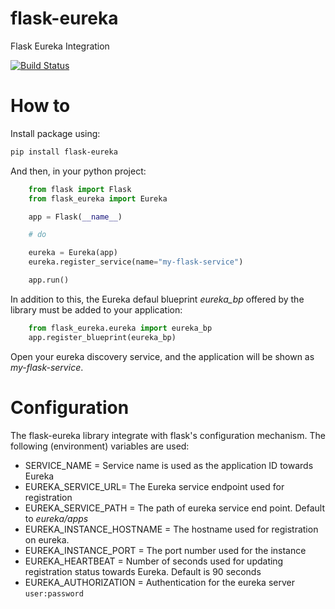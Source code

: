 # flask-eureka

Flask Eureka Integration

[![Build Status](https://travis-ci.org/elviejokike/flask-eureka.svg?branch=master)](https://travis-ci.org/elviejokike/flask-eureka)


How to
======

Install package using:

```bash
pip install flask-eureka
```



And then, in your python project:


```python
    from flask import Flask
    from flask_eureka import Eureka

    app = Flask(__name__)

    # do 

    eureka = Eureka(app)
    eureka.register_service(name="my-flask-service")

    app.run()
```

In addition to this, the Eureka defaul blueprint *eureka_bp* offered by the library must be added to your application:
```python
    from flask_eureka.eureka import eureka_bp
    app.register_blueprint(eureka_bp)
```

Open your eureka discovery service, and the application will be shown as *my-flask-service*.

Configuration
=============

The flask-eureka library integrate with flask's configuration mechanism. The following (environment) variables are used:

- SERVICE_NAME = Service name is used as the application ID towards Eureka
- EUREKA_SERVICE_URL= The Eureka service endpoint used for registration
- EUREKA_SERVICE_PATH = The path of eureka service end point. Default to *eureka/apps*
- EUREKA_INSTANCE_HOSTNAME = The hostname used for registration on eureka. 
- EUREKA_INSTANCE_PORT = The port number used for the instance
- EUREKA_HEARTBEAT = Number of seconds used for updating registration status towards Eureka. Default is 90 seconds
- EUREKA_AUTHORIZATION = Authentication for the eureka server `user:password`
